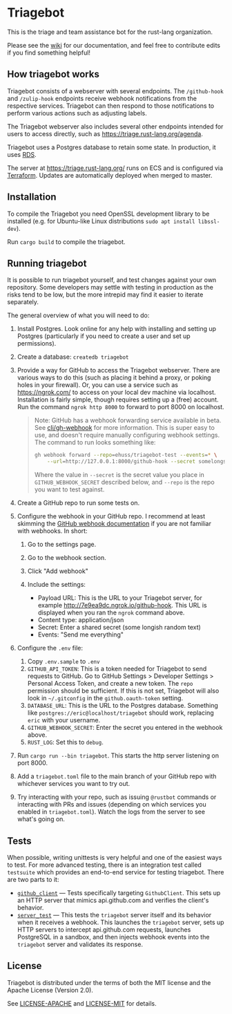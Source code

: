 # Triagebot

This is the triage and team assistance bot for the rust-lang organization.

Please see the [wiki] for our documentation, and feel free to contribute edits
if you find something helpful!

[wiki]: https://github.com/rust-lang/triagebot/wiki

## How triagebot works

Triagebot consists of a webserver with several endpoints.
The `/github-hook` and `/zulip-hook` endpoints receive webhook notifications from the respective services.
Triagebot can then respond to those notifications to perform various actions such as adjusting labels.

The Triagebot webserver also includes several other endpoints intended for users to access directly, such as https://triage.rust-lang.org/agenda.

Triagebot uses a Postgres database to retain some state.
In production, it uses [RDS](https://aws.amazon.com/rds/).

The server at https://triage.rust-lang.org/ runs on ECS and is configured via [Terraform](https://github.com/rust-lang/simpleinfra/blob/master/terraform/shared/services/triagebot/main.tf#L8).
Updates are automatically deployed when merged to master.

## Installation

To compile the Triagebot you need OpenSSL development library to be installed (e.g. for Ubuntu-like Linux distributions `sudo apt install libssl-dev`).

Run `cargo build` to compile the triagebot.

## Running triagebot

It is possible to run triagebot yourself, and test changes against your own repository.
Some developers may settle with testing in production as the risks tend to be low, but the more intrepid may find it easier to iterate separately.

The general overview of what you will need to do:

1. Install Postgres. Look online for any help with installing and setting up Postgres (particularly if you need to create a user and set up permissions).
2. Create a database: `createdb triagebot`
3. Provide a way for GitHub to access the Triagebot webserver.
   There are various ways to do this (such as placing it behind a proxy, or poking holes in your firewall).
   Or, you can use a service such as https://ngrok.com/ to access on your local dev machine via localhost.
   Installation is fairly simple, though requires setting up a (free) account.
   Run the command `ngrok http 8000` to forward to port 8000 on localhost.

   > Note: GitHub has a webhook forwarding service available in beta.
   > See [cli/gh-webhook](https://docs.github.com/en/developers/webhooks-and-events/webhooks/receiving-webhooks-with-the-github-cli) for more information.
   > This is super easy to use, and doesn't require manually configuring webhook settings.
   > The command to run looks something like:
   >
   > ```sh
   > gh webhook forward --repo=ehuss/triagebot-test --events=* \
   >     --url=http://127.0.0.1:8000/github-hook --secret somelongsekrit
   > ```
   >
   > Where the value in `--secret` is the secret value you place in `GITHUB_WEBHOOK_SECRET` described below, and `--repo` is the repo you want to test against.

4. Create a GitHub repo to run some tests on.
5. Configure the webhook in your GitHub repo.
   I recommend at least skimming the [GitHub webhook documentation](https://docs.github.com/en/developers/webhooks-and-events/webhooks/about-webhooks) if you are not familiar with webhooks. In short:

   1. Go to the settings page.
   2. Go to the webhook section.
   3. Click "Add webhook"
   4. Include the settings:

      - Payload URL: This is the URL to your Triagebot server, for example http://7e9ea9dc.ngrok.io/github-hook. This URL is displayed when you ran the `ngrok` command above.
      - Content type: application/json
      - Secret: Enter a shared secret (some longish random text)
      - Events: "Send me everything"
6. Configure the `.env` file:

   1. Copy `.env.sample` to `.env`
   2. `GITHUB_API_TOKEN`: This is a token needed for Triagebot to send requests to GitHub. Go to GitHub Settings > Developer Settings > Personal Access Token, and create a new token. The `repo` permission should be sufficient.
      If this is not set, Triagebot will also look in `~/.gitconfig` in the `github.oauth-token` setting.
   3. `DATABASE_URL`: This is the URL to the Postgres database. Something like `postgres://eric@localhost/triagebot` should work, replacing `eric` with your username.
   4. `GITHUB_WEBHOOK_SECRET`: Enter the secret you entered in the webhook above.
   5. `RUST_LOG`: Set this to `debug`.

7. Run `cargo run --bin triagebot`. This starts the http server listening on port 8000.
8. Add a `triagebot.toml` file to the main branch of your GitHub repo with whichever services you want to try out.
9. Try interacting with your repo, such as issuing `@rustbot` commands or interacting with PRs and issues (depending on which services you enabled in `triagebot.toml`). Watch the logs from the server to see what's going on.

## Tests

When possible, writing unittests is very helpful and one of the easiest ways to test.
For more advanced testing, there is an integration test called `testsuite` which provides an end-to-end service for testing triagebot.
There are two parts to it:

* [`github_client`](tests/github_client/mod.rs) — Tests specifically targeting `GithubClient`.
  This sets up an HTTP server that mimics api.github.com and verifies the client's behavior.
* [`server_test`](tests/server_test/mod.rs) — This tests the `triagebot` server itself and its behavior when it receives a webhook.
  This launches the `triagebot` server, sets up HTTP servers to intercept api.github.com requests, launches PostgreSQL in a sandbox, and then injects webhook events into the `triagebot` server and validates its response.

## License

Triagebot is distributed under the terms of both the MIT license and the
Apache License (Version 2.0).

See [LICENSE-APACHE](LICENSE-APACHE) and [LICENSE-MIT](LICENSE-MIT) for details.
